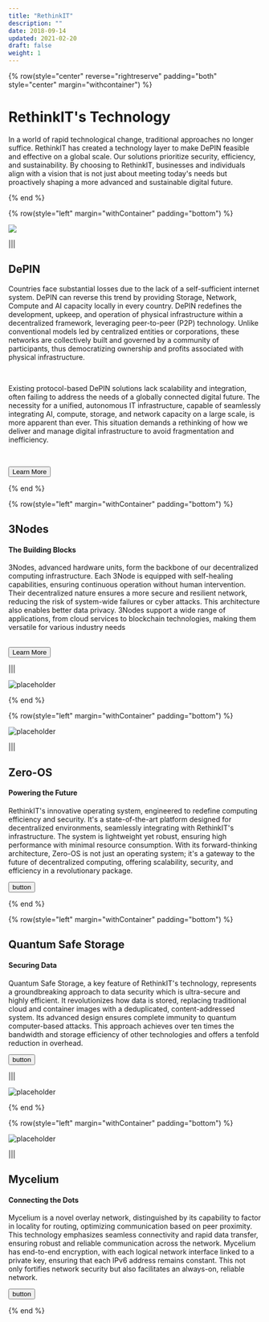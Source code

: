 ```yaml
---
title: "RethinkIT"
description: ""
date: 2018-09-14
updated: 2021-02-20
draft: false
weight: 1
---
```


<!-- section 1 (header) -->

{% row(style="center" reverse="rightreserve" padding="both" style="center" margin="withcontainer") %}

<div class="px-4 md:px-16 lg:px-28">

  # RethinkIT's Technology

  <p>In a world of rapid technological change, traditional approaches no longer suffice. RethinkIT has created a technology layer to make DePIN feasible and effective on a global scale. Our solutions prioritize security, efficiency, and sustainability. By choosing to RethinkIT, businesses and individuals align with a vision that is not just about meeting today's needs but proactively shaping a more advanced and sustainable digital future. </p>

</div>

{% end %}

<!-- section 2 about -->

{% row(style="left" margin="withContainer" padding="bottom") %}

<div class="container mx-auto"> 

  ![](./img/img_portrait.png#mx-auto)

</div>

|||

<div class="container mx-auto"> 

  ## DePIN

   Countries face substantial losses due to the lack of a self-sufficient internet system. DePIN can reverse this trend by providing Storage, Network, Compute and AI capacity locally in every country. DePIN redefines the development, upkeep, and operation of physical infrastructure within a decentralized framework, leveraging peer-to-peer (P2P) technology. Unlike conventional models led by centralized entities or corporations, these networks are collectively built and governed by a community of participants, thus democratizing ownership and profits associated with physical infrastructure. 

  <br>
  
  Existing protocol-based DePIN solutions lack scalability and integration, often failing to address the needs of a globally connected digital future. The necessity for a unified, autonomous IT infrastructure, capable of seamlessly integrating AI, compute, storage, and network capacity on a large scale, is more apparent than ever. This situation demands a rethinking of how we deliver and manage digital infrastructure to avoid fragmentation and inefficiency.



  <br>

  <button onclick="/about">Learn More</button>
</div>

{% end %}


<!-- section 3 nodes -->

{% row(style="left" margin="withContainer" padding="bottom") %}

## 3Nodes
#### The Building Blocks

<p>3Nodes, advanced hardware units, form the backbone of our decentralized computing infrastructure. Each 3Node is equipped with self-healing capabilities, ensuring continuous operation without human intervention. Their decentralized nature ensures a more secure and resilient network, reducing the risk of system-wide failures or cyber attacks. This architecture also enables better data privacy. 3Nodes support a wide range of applications, from cloud services to blockchain technologies, making them versatile for various industry needs
</p>
<br>

<button onclick="yourlink">
  Learn More
</button>

|||

![placeholder](./img/node.png#mx-auto)

{% end %}


<!-- section 4 solutions -->

{% row(style="left" margin="withContainer" padding="bottom") %}

![placeholder](./img/zero.png#mx-auto)

|||

## Zero-OS
#### Powering the Future


<p>RethinkIT's innovative operating system, engineered to redefine computing efficiency and security. It's a state-of-the-art platform designed for decentralized environments, seamlessly integrating with RethinkIT's infrastructure. The system is lightweight yet robust, ensuring high performance with minimal resource consumption. With its forward-thinking architecture, Zero-OS is not just an operating system; it's a gateway to the future of decentralized computing, offering scalability, security, and efficiency in a revolutionary package.
</p>

<button onclick="yourlink">
  button
</button>

{% end %}

<!-- section 5 news -->

{% row(style="left" margin="withContainer" padding="bottom") %}

## Quantum Safe Storage
#### Securing Data

<p>Quantum Safe Storage, a key feature of RethinkIT's technology, represents a groundbreaking approach to data security which is ultra-secure and highly efficient. It revolutionizes how data is stored, replacing traditional cloud and container images with a deduplicated, content-addressed system. Its advanced design ensures complete immunity to quantum computer-based attacks. This approach achieves over ten times the bandwidth and storage efficiency of other technologies and offers a tenfold reduction in overhead. 
</p>

<button onclick="yourlink">
  button
</button>

|||

![placeholder](./img/quantum.png#mx-auto)

{% end %}


<!-- section 4 solutions -->

{% row(style="left" margin="withContainer" padding="bottom") %}

![placeholder](./img/mycelium.png#mx-auto)

|||

## Mycelium
#### Connecting the Dots


<p>Mycelium is a novel overlay network, distinguished by its capability to factor in locality for routing, optimizing communication based on peer proximity. This technology emphasizes seamless connectivity and rapid data transfer, ensuring robust and reliable communication across the network. Mycelium has end-to-end encryption, with each logical network interface linked to a private key, ensuring that each IPv6 address remains constant. This not only fortifies network security but also facilitates an always-on, reliable network.
</p>

<button onclick="yourlink">
  button
</button>

{% end %}

